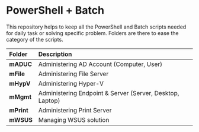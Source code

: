# PowerShell + Batch
This repository helps to keep all the PowerShell and Batch scripts needed for daily task or solving specific problem. Folders are there to ease the category of the scripts.



| __**Folder**__ | __**Description**__ |
| :--- | :--- |
| **mADUC** | Administering AD Account (Computer, User) |
| **mFile** | Administering File Server |
| **mHypV** | Administering Hyper-V |
| **mMgmt** | Administering Endpoint & Server (Server, Desktop, Laptop) |
| **mPrint** | Administering Print Server |
| **mWSUS** | Managing WSUS solution |
